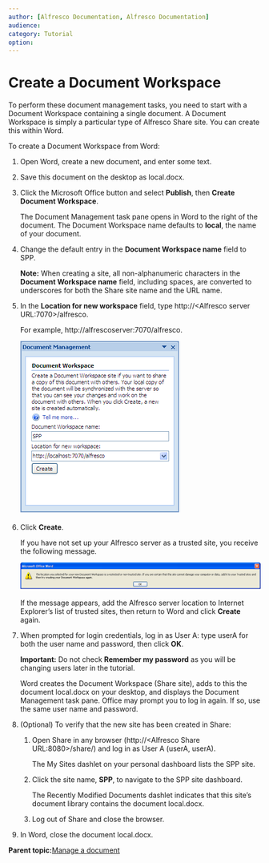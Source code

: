 ```yaml
---
author: [Alfresco Documentation, Alfresco Documentation]
audience: 
category: Tutorial
option: 
---
```


# Create a Document Workspace

To perform these document management tasks, you need to start with a Document Workspace containing a single document. A Document Workspace is simply a particular type of Alfresco Share site. You can create this within Word.

To create a Document Workspace from Word:

1.  Open Word, create a new document, and enter some text.

2.  Save this document on the desktop as local.docx.

3.  Click the Microsoft Office button and select **Publish**, then **Create Document Workspace**.

    The Document Management task pane opens in Word to the right of the document. The Document Workspace name defaults to **local**, the name of your document.

4.  Change the default entry in the **Document Workspace name** field to SPP.

    **Note:** When creating a site, all non-alphanumeric characters in the **Document Workspace name** field, including spaces, are converted to underscores for both the Share site name and the URL name.

5.  In the **Location for new workspace** field, type http://<Alfresco server URL:7070\>/alfresco.

    For example, http://alfrescoserver:7070/alfresco.

    ![Create a Document Workspace](../images/SharedWorkspacePane.png)

6.  Click **Create**.

    If you have not set up your Alfresco server as a trusted site, you receive the following message.

    ![Trusted site message](../images/CreateWorkspace_warning.png)

    If the message appears, add the Alfresco server location to Internet Explorer’s list of trusted sites, then return to Word and click **Create** again.

7.  When prompted for login credentials, log in as User A: type userA for both the user name and password, then click **OK**.

    **Important:** Do not check **Remember my password** as you will be changing users later in the tutorial.

    Word creates the Document Workspace \(Share site\), adds to this the document local.docx on your desktop, and displays the Document Management task pane. Office may prompt you to log in again. If so, use the same user name and password.

8.  \(Optional\) To verify that the new site has been created in Share:

    1.  Open Share in any browser \(http://<Alfresco Share URL:8080\>/share/\) and log in as User A \(userA, userA\).

        The My Sites dashlet on your personal dashboard lists the SPP site.

    2.  Click the site name, **SPP**, to navigate to the SPP site dashboard.

        The Recently Modified Documents dashlet indicates that this site’s document library contains the document local.docx.

    3.  Log out of Share and close the browser.

9.  In Word, close the document local.docx.


**Parent topic:**[Manage a document](../concepts/gs-spp-doc-manage.md)

